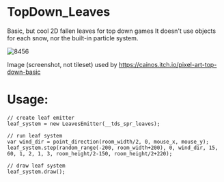 # TopDown_Leaves

Basic, but cool 2D fallen leaves for top down games
It doesn't use objects for each snow, nor the built-in particle system.

![8456](https://user-images.githubusercontent.com/52144406/185656553-4af177f5-70f2-445d-acab-3f693fa883a3.gif)

Image (screenshot, not tileset) used by https://cainos.itch.io/pixel-art-top-down-basic

# Usage:

```gml
// create leaf emitter
leaf_system = new LeavesEmitter(__tds_spr_leaves);
```
```gml
// run leaf system
var wind_dir = point_direction(room_width/2, 0, mouse_x, mouse_y);
leaf_system.step(random_range(-200, room_width+200), 0, wind_dir, 15, 60, 1, 2, 1, 3, room_height/2-150, room_height/2+220);
```
```gml
// draw leaf system
leaf_system.draw();
```
